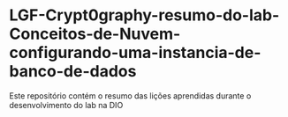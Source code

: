 # LGF-Crypt0graphy-resumo-do-lab-Conceitos-de-Nuvem-configurando-uma-instancia-de-banco-de-dados
Este repositório contém o resumo das lições aprendidas durante o desenvolvimento do lab na DIO
